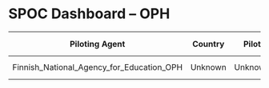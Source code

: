 # SPOC Dashboard – OPH

| Piloting Agent | Country | Pilot | Checklist % | Last Update | Status |
|----------------|---------|--------|--------------|-------------|--------|
| Finnish_National_Agency_for_Education_OPH | Unknown | Unknown | 0.0% | 2025-04-07 | Blocked |
